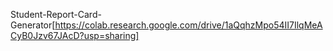 Student-Report-Card-Generator[https://colab.research.google.com/drive/1aQqhzMpo54II7IlqMeACyB0Jzv67JAcD?usp=sharing]
